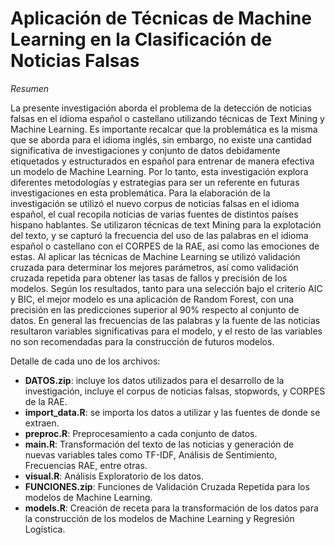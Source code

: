 # Aplicación de Técnicas de Machine Learning en la Clasificación de Noticias Falsas 

*Resumen*

La presente investigación aborda el problema de la detección de noticias falsas en el idioma español o castellano utilizando técnicas de Text Mining y Machine Learning. Es importante recalcar que la problemática es la misma que se aborda para el idioma inglés, sin embargo, no existe una cantidad significativa de investigaciones y conjunto de datos debidamente etiquetados y estructurados en español para entrenar de manera efectiva un modelo de Machine Learning. Por lo tanto, esta investigación explora diferentes metodologías y estrategias para ser un referente en futuras investigaciones en esta problemática. Para la elaboración de la investigación se utilizó el nuevo corpus de noticias falsas en el idioma español, el cual recopila noticias de varias fuentes de distintos países hispano hablantes. Se utilizaron técnicas de text Mining para la explotación del texto, y se capturó la frecuencia del uso de las palabras en el idioma español o castellano con el CORPES de la RAE, así como las emociones de estas. Al aplicar las técnicas de Machine Learning se utilizó validación cruzada para determinar los mejores parámetros, así como validación cruzada repetida para obtener las tasas de fallos y precisión de los modelos. Según los resultados, tanto para una selección bajo el criterio AIC y BIC, el mejor modelo es una aplicación de Random Forest, con una precisión en las predicciones superior al 90% respecto al conjunto de datos. En general las frecuencias de las palabras y la fuente de las noticias resultaron variables significativas para el modelo, y el resto de las variables no son recomendadas para la construcción de futuros modelos.

Detalle de cada uno de los archivos:
- **DATOS.zip**: incluye los datos utilizados para el desarrollo de la investigación, incluye el corpus de noticias falsas, stopwords, y CORPES de la RAE.
- **import_data.R**: se importa los datos a utilizar y las fuentes de donde se extraen.
- **preproc.R**: Preprocesamiento a cada conjunto de datos.
- **main.R**: Transformación del texto de las noticias y generación de nuevas variables tales como TF-IDF, Análisis de Sentimiento, Frecuencias RAE, entre otras.
- **visual.R**: Análisis Exploratorio de los datos.
- **FUNCIONES.zip**: Funciones de Validación Cruzada Repetida para los modelos de Machine Learning.
- **models.R**: Creación de receta para la transformación de los datos para la construcción de los modelos de Machine Learning y Regresión Logística.

